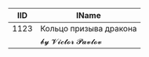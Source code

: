 | IID | IName               |
|-----|---------------------|
| 1123 | Кольцо призыва дракона |
|     | 𝓫𝔂 𝓥𝓲𝓬𝓽𝓸𝓻 𝓟𝓪𝓿𝓵𝓸𝓿   |